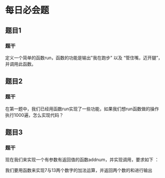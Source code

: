 # 每日必会题

## 题目1

### 题干

定义一个简单的函数run，函数的功能是输出"我在跑步" 以及 “管住嘴，迈开腿”，并调用此函数。

## 题目2 

### 题干

在第一题中，我们已经用函数run实现了一些功能，如果我们想run函数做的操作执行1000遍，怎么实现代码？

## 题目3

### 题干

现在我们来实现一个有参数有返回值的函数addnum，并实现调用，要求如下 ：

​	我们要用函数来实现7与13两个数字的加法运算，并返回两个数的和进行输出





